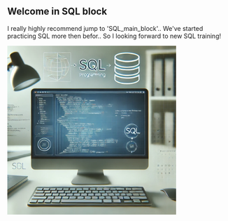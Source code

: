 ## Welcome in SQL block ##
I really highly recommend jump to 'SQL_main_block'.. We've started practicing SQL more then befor.. So I looking forward to new SQL training! 

![SQL Programming Image](./SQL_pict.png)


